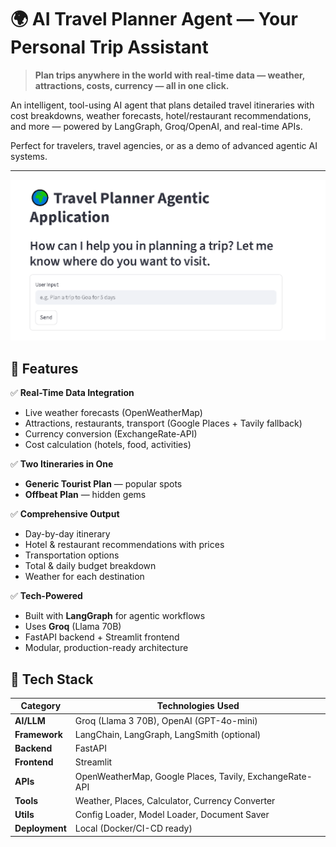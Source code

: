 # 🌍 AI Travel Planner Agent — Your Personal Trip Assistant

> **Plan trips anywhere in the world with real-time data — weather, attractions, costs, currency — all in one click.**

An intelligent, tool-using AI agent that plans detailed travel itineraries with cost breakdowns, weather forecasts, hotel/restaurant recommendations, and more — powered by LangGraph, Groq/OpenAI, and real-time APIs.

Perfect for travelers, travel agencies, or as a demo of advanced agentic AI systems.

---
![App Preview](image.png)
## 🌟 Features

✅ **Real-Time Data Integration**
- Live weather forecasts (OpenWeatherMap)
- Attractions, restaurants, transport (Google Places + Tavily fallback)
- Currency conversion (ExchangeRate-API)
- Cost calculation (hotels, food, activities)

✅ **Two Itineraries in One**
- **Generic Tourist Plan** — popular spots
- **Offbeat Plan** — hidden gems

✅ **Comprehensive Output**
- Day-by-day itinerary
- Hotel & restaurant recommendations with prices
- Transportation options
- Total & daily budget breakdown
- Weather for each destination

✅ **Tech-Powered**
- Built with **LangGraph** for agentic workflows
- Uses **Groq** (Llama 70B)
- FastAPI backend + Streamlit frontend
- Modular, production-ready architecture


## 🚀 Tech Stack

| Category       | Technologies Used |
|----------------|-------------------|
| **AI/LLM**     | Groq (Llama 3 70B), OpenAI (GPT-4o-mini) |
| **Framework**  | LangChain, LangGraph, LangSmith (optional) |
| **Backend**    | FastAPI |
| **Frontend**   | Streamlit |
| **APIs**       | OpenWeatherMap, Google Places, Tavily, ExchangeRate-API |
| **Tools**      | Weather, Places, Calculator, Currency Converter |
| **Utils**      | Config Loader, Model Loader, Document Saver |
| **Deployment** | Local (Docker/CI-CD ready) |
